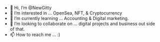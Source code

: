 - 👋 Hi, I’m @NewGitty
- 👀 I’m interested in ... OpenSea, NFT, & Cryptocurrency
- 🌱 I’m currently learning ... Accounting & Digital marketing. 
- 💞️ I’m looking to collaborate on ... digital projects and business out side of that.
- 📫 How to reach me ... :)

<!---
NewGitty/NewGitty is a ✨ special ✨ repository because its `README.md` (this file) appears on your GitHub profile.
You can click the Preview link to take a look at your changes.
--->
